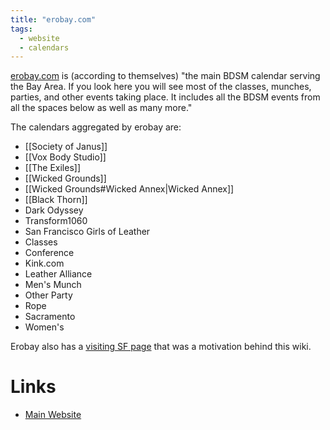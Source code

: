 ```yaml
---
title: "erobay.com"
tags:
  - website
  - calendars
---
```


[erobay.com](https://erobay.com) is (according to themselves) "the main BDSM calendar serving the Bay Area. If you look here you will see most of the classes, munches, parties, and other events taking place. It includes all the BDSM events from all the spaces below as well as many more."

The calendars aggregated by erobay are:

- [[Society of Janus]]
- [[Vox Body Studio]]
- [[The Exiles]]
- [[Wicked Grounds]]
- [[Wicked Grounds#Wicked Annex|Wicked Annex]]
- [[Black Thorn]]
- Dark Odyssey
- Transform1060
- San Francisco Girls of Leather
- Classes
- Conference
- Kink.com
- Leather Alliance
- Men's Munch
- Other Party
- Rope
- Sacramento
- Women's

Erobay also has a [visiting SF page](https://www.erobay.com/calendar/visitingSF.html) that was a motivation behind this wiki.

# Links
- [Main Website](https://erobay.com)
